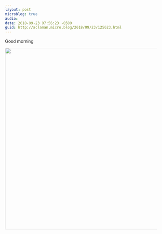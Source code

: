 ```yaml
---
layout: post
microblog: true
audio: 
date: 2018-09-23 07:56:23 -0500
guid: http://aclaman.micro.blog/2018/09/23/125623.html
---
```

Good morning

<img src="http://micro.alexclaman.com/uploads/2018/79769950e6.jpg" width="600" height="600" />
